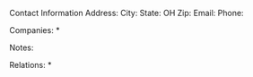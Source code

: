 Contact Information
Address: 
City: 
State: OH
Zip: 
Email: 
Phone: 

Companies:
* 

Notes:


Relations:
* 